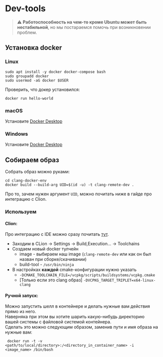 # Dev-tools
> :warning: **Работоспособность на чем-то кроме Ubuntu может быть нестабильной**, но мы постараемся помочь при возникновении проблем.

## Установка docker
### Linux
```
sudo apt install -y docker docker-compose bash
sudo groupadd docker
sudo usermod -aG docker $USER
```

Проверить, что докер установился:
```
docker run hello-world
```

### macOS
Установите [Docker Desktop](https://www.docker.com/products/docker-desktop/)

### Windows
Установите [Docker Desktop](https://docs.docker.com/desktop/windows/install/)


## Собираем образ

Собрать образ можно руками:
```
cd clang-docker-env
docker build --build-arg UID=$(id -u) -t clang-remote-dev .
```
Про то, зачем нужен аргумент `UID`, можно почитать ниже в гайде про интеграцию с Clion.

### Используем

#### Clion:
Про интеграцию с IDE можно сразу почитать [тут](https://www.jetbrains.com/help/clion/clion-toolchains-in-docker.html#build-and-run).
- Заходим в CLion -> Settings -> Build,Execution... -> Toolchains
- Создаем новый docker тулчейн
  * image - выбираем наш image (`clang-remote-dev` или как он был назван при сборке/скачивании)
  * build-tool - `/usr/bin/ninja`
- В настройках **каждой** cmake-конфигурации нужно указать 
  - `-DCMAKE_TOOLCHAIN_FILE=/vcpkg/scripts/buildsystems/vcpkg.cmake`
  - [Только если это clang образ] `-DVCPKG_TARGET_TRIPLET=x64-linux-clang`

#### Ручной запуск:
Можно запустить шелл в контейнере и делать нужные вам действия прямо из него. \
Наверняка при этом вы хотите шарить какую-нибудь директорию вашей системы с файловой системой контейнера. \
Сделать это можно следующим образом, заменив пути и имя образа на нужные вам:
```
 docker run -t -v <path/to/local/directory>:/<directory_in_container_name> -i <image_name> /bin/bash
```
